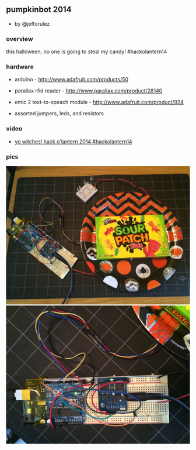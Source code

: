 
## pumpkinbot 2014

+ by @jefforulez

### overview

this halloween, no one is going to steal my candy!  #hackolantern14
 
### hardware

- arduino - http://www.adafruit.com/products/50

- parallax rfid reader - http://www.parallax.com/product/28140

- emic 2 text-to-speach module - http://www.adafruit.com/product/924

- assorted jumpers, leds, and resistors

### video

+ [yo witches! hack o'lantern 2014 #hackolantern14](https://www.youtube.com/watch?v=maNxQ23WhIE)

### pics

![](https://raw.githubusercontent.com/jefforulez/arduino_hacks/master/pumpkinbot2014/pics/wiring_01.JPG)
![](https://raw.githubusercontent.com/jefforulez/arduino_hacks/master/pumpkinbot2014/pics/wiring_02.JPG)

